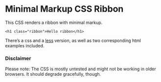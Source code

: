 
# Minimal Markup CSS Ribbon #

This CSS renders a ribbon with minimal markup.

	<h1 class="ribbon">Hello ribbon</h1>

There’s a css and a [less](http://lesscss.org/) version, as well as two corresponding html examples included.


### Disclaimer #

Please note: The CSS is mostly untested and might not be working in older browsers. It should degrade gracefully, though.

